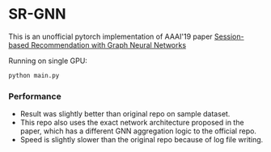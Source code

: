 # SR-GNN

This is an unofficial pytorch implementation of AAAI'19 paper [Session-based Recommendation with Graph Neural Networks](https://arxiv.org/abs/1811.00855)

Running on single GPU:
```bash
python main.py
```
### Performance
- Result was slightly better than original repo on sample dataset. 
- This repo also uses the exact network architecture proposed in the paper, which has a different GNN aggregation logic to the official repo.
- Speed is slightly slower than the original repo because of log file writing.

